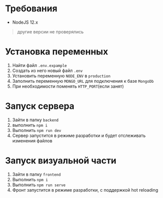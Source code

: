 # Требования
- NodeJS 12.x
> другие версии не проверялись

# Установка переменных
1. Найти файл `.env.expample`
2. Cоздать из него новый файл `.env`
3. Установить переменную `NODE_ENV` в `production`
4. Заполнить переменную `MONGO_URL` для подключения к базе `MongoDb`
5. При необходимости поменять `HTTP_PORT`(если занят)

# Запуск сервера
1. Зайти в папку `backend`
2. выполнить `npm i`
3. Выполнить `npm run dev`
4. Сервер запустится в режиме разработки и будет отслеживать изменения файлов

# Запуск визуальной части
1. Зайти в папку `frontend`
2. Выполнить `npm i`
3. Выполнить `npm run serve`
4. Фронт запустится в режиме разработки, с поддержкой hot reloading
